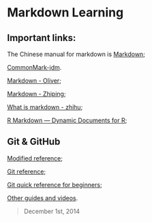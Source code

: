 # Markdown Learning

## Important links:

The Chinese manual for markdown is [Markdown](http://wowubuntu.com/markdown/); 

[CommonMark-jdm](http://commonmark.org/).



[Markdown - Oliver](http://joinwee.com/lesson/10/);

[Markdown - Zhiping](http://www.yangzhiping.com/tech/r-markdown-knitr.html);

[What is markdown - zhihu](http://www.zhihu.com/question/19963642);



[R Markdown — Dynamic Documents for R](http://rmarkdown.rstudio.com/);



## Git & GitHub

[Modified reference](https://github.com/wohugb/git-reference);

[Git reference](http://gitref.org/basic/);

[Git quick reference for beginners](http://www.dataschool.io/git-quick-reference-for-beginners/);

[Other guides and videos](https://guides.github.com/).

>December 1st, 2014

